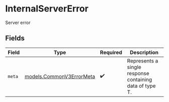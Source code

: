 # InternalServerError

Server error


## Fields

| Field                                                      | Type                                                       | Required                                                   | Description                                                |
| ---------------------------------------------------------- | ---------------------------------------------------------- | ---------------------------------------------------------- | ---------------------------------------------------------- |
| `meta`                                                     | [models.CommonV3ErrorMeta](../models/commonv3errormeta.md) | :heavy_check_mark:                                         | Represents a single response containing data of type T.    |